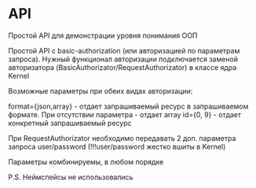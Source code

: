 # API
Простой API для демонстрации уровня понимания ООП

Простой API с basic-authorization (или авторизацией по параметрам запроса). Нужный функционал авторизации подключается заменой авторизатора (BasicAuthorizator/RequestAuthorizator) в классе ядра Kernel

Возможные параметры при обеих видах авторизации:

format={json,array} - отдает запрашиваемый ресурс в запрашиваемом формате. При отсутствии параметра - отдает array
id={0, 9} - отдает конкретный запрашиваемый ресурс


При RequestAuthorizator необходимо передавать 2 доп. параметра запроса user/password (!!!user/password жестко вшиты в Kernel)


Параметры комбинируемы, в любом порядке


P.S. Неймспейсы не использовались
